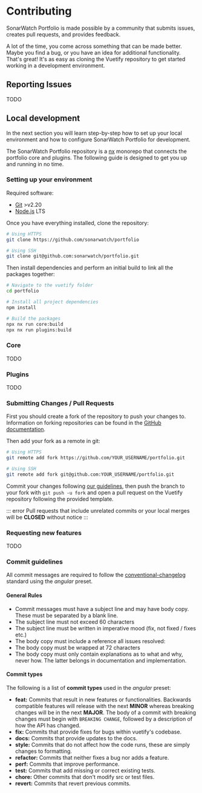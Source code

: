 # Contributing

SonarWatch Portfolio is made possible by a community that submits issues, creates pull requests, and provides feedback.

A lot of the time, you come across something that can be made better. Maybe you find a bug, or you have an idea for additional functionality. That's great! It's as easy as cloning the Vuetify repository to get started working in a development environment.

## Reporting Issues

TODO

## Local development

In the next section you will learn step-by-step how to set up your local environment and how to configure SonarWatch Portfolio for development.

The SonarWatch Portfolio repository is a [nx](https://nx.dev/) monorepo that connects the portfolio core and plugins. The following guide is designed to get you up and running in no time.

### Setting up your environment

Required software:

- [Git](https://git-scm.com/) >v2.20
- [Node.js](https://nodejs.org/) LTS

Once you have everything installed, clone the repository:

```bash
# Using HTTPS
git clone https://github.com/sonarwatch/portfolio

# Using SSH
git clone git@github.com:sonarwatch/portfolio.git
```

Then install dependencies and perform an initial build to link all the packages together:

```bash
# Navigate to the vuetify folder
cd portfolio

# Install all project dependencies
npm install

# Build the packages
npx nx run core:build
npx nx run plugins:build
```

### Core

TODO

### Plugins

TODO

### Submitting Changes / Pull Requests

First you should create a fork of the repository to push your changes to. Information on forking repositories can be found in the [GitHub documentation](https://help.github.com/en/github/getting-started-with-github/fork-a-repo).

Then add your fork as a remote in git:

```bash
# Using HTTPS
git remote add fork https://github.com/YOUR_USERNAME/portfolio.git

# Using SSH
git remote add fork git@github.com:YOUR_USERNAME/portfolio.git
```

Commit your changes following [our guidelines](#commit-guidelines), then push the branch to your fork with `git push -u fork` and open a pull request on the Vuetify repository following the provided template.

::: error
Pull requests that include unrelated commits or your local merges will be **CLOSED** without notice
:::

### Requesting new features

TODO

### Commit guidelines

All commit messages are required to follow the [conventional-changelog](https://github.com/conventional-changelog/conventional-changelog) standard using the _angular_ preset.

#### General Rules

- Commit messages must have a subject line and may have body copy. These must be separated by a blank line.
- The subject line must not exceed 60 characters
- The subject line must be written in imperative mood (fix, not fixed / fixes etc.)
- The body copy must include a reference all issues resolved:
- The body copy must be wrapped at 72 characters
- The body copy must only contain explanations as to what and why, never how. The latter belongs in documentation and implementation.

#### Commit types

The following is a list of **commit types** used in the _angular_ preset:

- **feat:** Commits that result in new features or functionalities. Backwards compatible features will release with the next **MINOR** whereas breaking changes will be in the next **MAJOR**. The body of a commit with breaking changes must begin with `BREAKING CHANGE`, followed by a description of how the API has changed.
- **fix:** Commits that provide fixes for bugs within vuetify's codebase.
- **docs:** Commits that provide updates to the docs.
- **style:** Commits that do not affect how the code runs, these are simply changes to formatting.
- **refactor:** Commits that neither fixes a bug nor adds a feature.
- **perf:** Commits that improve performance.
- **test:** Commits that add missing or correct existing tests.
- **chore:** Other commits that don't modify src or test files.
- **revert:** Commits that revert previous commits.
